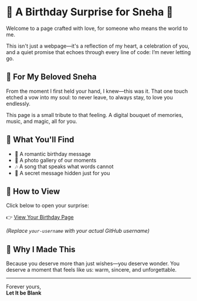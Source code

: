# 💖 A Birthday Surprise for Sneha 🎂

Welcome to a page crafted with love, for someone who means the world to me.

This isn't just a webpage—it's a reflection of my heart, a celebration of you, and a quiet promise that echoes through every line of code: I’m never letting go.

## 🌸 For My Beloved Sneha

From the moment I first held your hand, I knew—this was it. That one touch etched a vow into my soul: to never leave, to always stay, to love you endlessly.

This page is a small tribute to that feeling. A digital bouquet of memories, music, and magic, all for you.

## 🎁 What You'll Find

- 💌 A romantic birthday message
- 📸 A photo gallery of our moments
- 🎶 A song that speaks what words cannot
- 🔐 A secret message hidden just for you

## 🌟 How to View

Click below to open your surprise:

👉 [View Your Birthday Page](https://bunnyRepos123.github.io/birthday-surprise)

*(Replace `your-username` with your actual GitHub username)*

## 🧡 Why I Made This

Because you deserve more than just wishes—you deserve wonder. You deserve a moment that feels like us: warm, sincere, and unforgettable.

---

Forever yours,  
**Let It be Blank**
